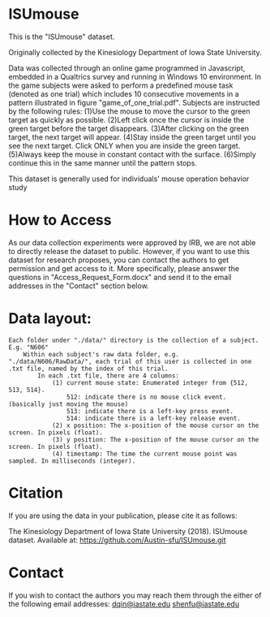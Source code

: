 # ISUmouse

This is the "ISUmouse" dataset. 

Originally collected by the Kinesiology Department of Iowa State University.

Data was collected through an online game programmed in Javascript, embedded in a Qualtrics survey and running in Windows 10 environment. In the game subjects were asked to perform a predefined mouse task (denoted as one trial) which includes 10 consecutive movements in a pattern illustrated in figure "game_of_one_trial.pdf". Subjects are instructed by the following rules:
	(1)Use the mouse to move the cursor to the green target as quickly as possible.
	(2)Left click once the cursor is inside the green target before the target disappears. 
	(3)After clicking on the green target, the next target will appear.
	(4)Stay inside the green target until you see the next target. Click ONLY when you are inside the green target.
	(5)Always keep the mouse in constant contact with the surface. 
	(6)Simply continue this in the same manner until the pattern stops.

This dataset is generally used for individuals' mouse operation behavior study

# How to Access
As our data collection experiments were approved by IRB, we are not able to directly release the dataset to public. 
However, if you want to use this dataset for research proposes, you can contact the authors to get permission and get access to it. More specifically, please answer the questions in "Access_Request_Form.docx" and send it to the email addresses in the "Contact" section below.


# Data layout:
	Each folder under "./data/" directory is the collection of a subject. E.g. "N606"
		Within each subject's raw data folder, e.g. "./data/N606/RawData/", each trial of this user is collected in one .txt file, named by the index of this trial.
			In each .txt file, there are 4 columns: 
				(1) current mouse state: Enumerated integer from {512, 513, 514}. 
					512: indicate there is no mouse click event. (basically just moving the mouse)
					513: indicate there is a left-key press event.
					514: indicate there is a left-key release event.
				(2) x position: The x-position of the mouse cursor on the screen. In pixels (float).
				(3) y position: The x-position of the mouse cursor on the screen. In pixels (float).
				(4) timestamp: The time the current mouse point was sampled. In milliseconds (integer).

# Citation
If you are using the data in your publication, please cite it as follows:

The Kinesiology Department of Iowa State University (2018). ISUmouse dataset. Available at: https://github.com/Austin-sfu/ISUmouse.git

# Contact
If you wish to contact the authors you may reach them through the either of the following email addresses:
dqin@iastate.edu 
shenfu@iastate.edu

